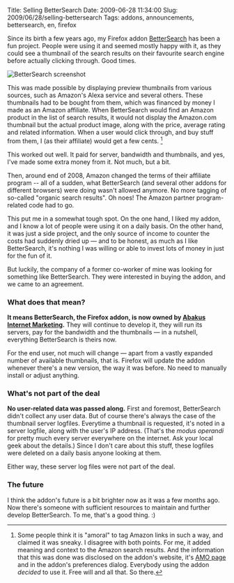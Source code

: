 Title: Selling BetterSearch
Date: 2009-06-28 11:34:00
Slug: 2009/06/28/selling-bettersearch
Tags: addons, announcements, bettersearch, en, firefox


Since its birth a few years ago, my Firefox addon [BetterSearch][1] has been a
fun project. People were using it and seemed mostly happy with it, as they
could see a thumbnail of the search results on their favourite search engine
before actually clicking through. Good times.

![BetterSearch screenshot][2]

This was made possible by displaying preview thumbnails from various sources,
such as Amazon's Alexa service and several others. These thumbnails had to be
bought from them, which was financed by money I made as an Amazon affiliate.
When BetterSearch would find an Amazon product in the list of search results,
it would not display the Amazon.com thumbnail but the actual product image,
along with the price, average rating and related information. When a user
would click through, and buy stuff from them, I (as their affiliate) would get
a few cents. [^1]

This worked out well. It paid for server, bandwidth and thumbnails, and yes,
I've made some extra money from it. Not much, but a bit.

Then, around end of 2008, Amazon changed the terms of their affiliate program
-- all of a sudden, what BetterSearch (and several other addons for different
browsers) were doing wasn't allowed anymore. No more tagging of so-called
"organic search results". Oh noes! The Amazon partner program-related code had
to go.

This put me in a somewhat tough spot. On the one hand, I liked my addon, and I
know a lot of people were using it on a daily basis. On the other hand, it was
just a side project, and the only source of income to counter the costs had
suddenly dried up — and to be honest, as much as I like BetterSearch, it's
nothing I was willing or able to invest lots of money in just for the fun of
it.

But luckily, the company of a former co-worker of mine was looking for
something like BetterSearch. They were interested in buying the addon, and we
came to an agreement.

### What does that mean?

**It means BetterSearch, the Firefox addon, is now owned by
[Abakus Internet Marketing][4].** They will continue to develop it, they will
run its servers, pay for the bandwidth and the thumbnails — in a nutshell,
everything BetterSearch is theirs now.

For the end user, not much will change — apart from a vastly expanded number
of available thumbnails, that is. Firefox will update the addon whenever
there's a new version, the way it was before. No need to manually install or
adjust anything.

### What's not part of the deal

**No user-related data was passed along.** First and foremost, BetterSearch
didn't collect any user data. But of course there's always the case of the
thumbnail server logfiles. Everytime a thumbnail is requested, it's noted in
a server logfile, along with the user's IP address. (That's the _modus
operandi_ for pretty much every server everywhere on the internet. Ask your
local geek about the details.) Since I don't care about this stuff, these
logfiles were deleted on a daily basis anyone looking at them.

Either way, these server log files were not part of the deal.

### The future

I think the addon's future is a bit brighter now as it was a few months ago.
Now there's someone with sufficient resources to maintain and further develop
BetterSearch. To me, that's a good thing. :)


[^1]: Some people think it is "amoral" to tag Amazon links in such a way, and
      claimed it was sneaky. I disagree with both points. For me, it added
      meaning and context to the Amazon search results. And the information
      that this was done was disclosed on the addon's website, it's
      [AMO page][1] and in the addon's preferences dialog. Everybody using the
      addon _decided_ to use it. Free will and all that. So there.

   [1]: https://addons.mozilla.org/en-US/firefox/addon/211/
   [2]: http://dl.dropbox.com/u/7298/blog/wp-content/2009/06/1218984718-300x217.jpg (BetterSearch screenshot)
   [3]: #fn:p210093582-1
   [4]: http://www.abakus-internet-marketing.de/
   [5]: #fnref:p210093582-1

